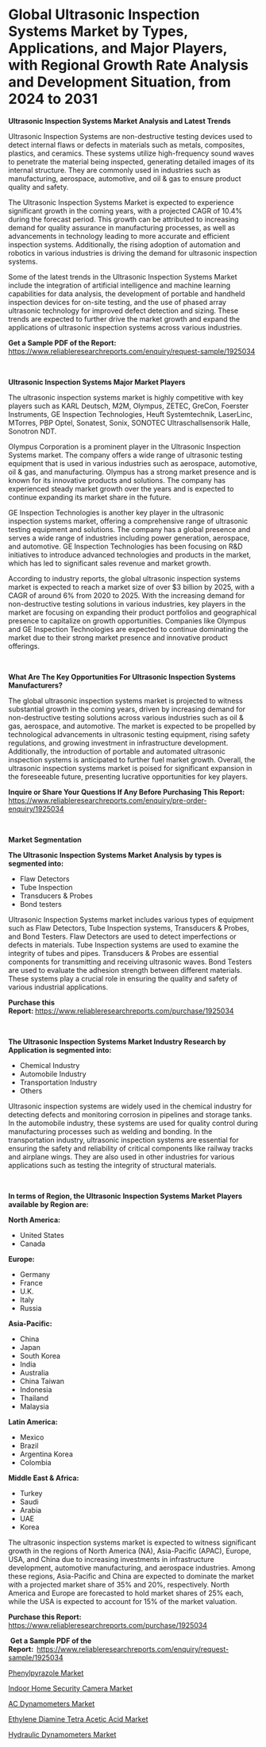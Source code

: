 <p><h1>Global Ultrasonic Inspection Systems Market by Types, Applications, and Major Players, with Regional Growth Rate Analysis and Development Situation, from 2024 to 2031</h1></p><p><strong>Ultrasonic Inspection Systems Market Analysis and Latest Trends</strong></p>
<p><p>Ultrasonic Inspection Systems are non-destructive testing devices used to detect internal flaws or defects in materials such as metals, composites, plastics, and ceramics. These systems utilize high-frequency sound waves to penetrate the material being inspected, generating detailed images of its internal structure. They are commonly used in industries such as manufacturing, aerospace, automotive, and oil & gas to ensure product quality and safety.</p><p>The Ultrasonic Inspection Systems Market is expected to experience significant growth in the coming years, with a projected CAGR of 10.4% during the forecast period. This growth can be attributed to increasing demand for quality assurance in manufacturing processes, as well as advancements in technology leading to more accurate and efficient inspection systems. Additionally, the rising adoption of automation and robotics in various industries is driving the demand for ultrasonic inspection systems.</p><p>Some of the latest trends in the Ultrasonic Inspection Systems Market include the integration of artificial intelligence and machine learning capabilities for data analysis, the development of portable and handheld inspection devices for on-site testing, and the use of phased array ultrasonic technology for improved defect detection and sizing. These trends are expected to further drive the market growth and expand the applications of ultrasonic inspection systems across various industries.</p></p>
<p><strong>Get a Sample PDF of the Report:&nbsp;</strong> <a href="https://www.reliableresearchreports.com/enquiry/request-sample/1925034">https://www.reliableresearchreports.com/enquiry/request-sample/1925034</a></p>
<p>&nbsp;</p>
<p><strong>Ultrasonic Inspection Systems Major Market Players</strong></p>
<p><p>The ultrasonic inspection systems market is highly competitive with key players such as KARL Deutsch, M2M, Olympus, ZETEC, GreCon, Foerster Instruments, GE Inspection Technologies, Heuft Systemtechnik, LaserLinc, MTorres, PBP Optel, Sonatest, Sonix, SONOTEC Ultraschallsensorik Halle, Sonotron NDT. </p><p>Olympus Corporation is a prominent player in the Ultrasonic Inspection Systems market. The company offers a wide range of ultrasonic testing equipment that is used in various industries such as aerospace, automotive, oil & gas, and manufacturing. Olympus has a strong market presence and is known for its innovative products and solutions. The company has experienced steady market growth over the years and is expected to continue expanding its market share in the future. </p><p>GE Inspection Technologies is another key player in the ultrasonic inspection systems market, offering a comprehensive range of ultrasonic testing equipment and solutions. The company has a global presence and serves a wide range of industries including power generation, aerospace, and automotive. GE Inspection Technologies has been focusing on R&D initiatives to introduce advanced technologies and products in the market, which has led to significant sales revenue and market growth.</p><p>According to industry reports, the global ultrasonic inspection systems market is expected to reach a market size of over $3 billion by 2025, with a CAGR of around 6% from 2020 to 2025. With the increasing demand for non-destructive testing solutions in various industries, key players in the market are focusing on expanding their product portfolios and geographical presence to capitalize on growth opportunities. Companies like Olympus and GE Inspection Technologies are expected to continue dominating the market due to their strong market presence and innovative product offerings.</p></p>
<p>&nbsp;</p>
<p><strong>What Are The Key Opportunities For Ultrasonic Inspection Systems Manufacturers?</strong></p>
<p><p>The global ultrasonic inspection systems market is projected to witness substantial growth in the coming years, driven by increasing demand for non-destructive testing solutions across various industries such as oil & gas, aerospace, and automotive. The market is expected to be propelled by technological advancements in ultrasonic testing equipment, rising safety regulations, and growing investment in infrastructure development. Additionally, the introduction of portable and automated ultrasonic inspection systems is anticipated to further fuel market growth. Overall, the ultrasonic inspection systems market is poised for significant expansion in the foreseeable future, presenting lucrative opportunities for key players.</p></p>
<p><strong>Inquire or Share Your Questions If Any Before Purchasing This Report:</strong> <a href="https://www.reliableresearchreports.com/enquiry/pre-order-enquiry/1925034">https://www.reliableresearchreports.com/enquiry/pre-order-enquiry/1925034</a></p>
<p>&nbsp;</p>
<p><strong>Market Segmentation</strong></p>
<p><strong>The Ultrasonic Inspection Systems Market Analysis by types is segmented into:</strong></p>
<p><ul><li>Flaw Detectors</li><li>Tube Inspection</li><li>Transducers & Probes</li><li>Bond testers</li></ul></p>
<p><p>Ultrasonic Inspection Systems market includes various types of equipment such as Flaw Detectors, Tube Inspection systems, Transducers & Probes, and Bond Testers. Flaw Detectors are used to detect imperfections or defects in materials. Tube Inspection systems are used to examine the integrity of tubes and pipes. Transducers & Probes are essential components for transmitting and receiving ultrasonic waves. Bond Testers are used to evaluate the adhesion strength between different materials. These systems play a crucial role in ensuring the quality and safety of various industrial applications.</p></p>
<p><strong>Purchase this Report:&nbsp;</strong><a href="https://www.reliableresearchreports.com/purchase/1925034">https://www.reliableresearchreports.com/purchase/1925034</a></p>
<p>&nbsp;</p>
<p><strong>The Ultrasonic Inspection Systems Market Industry Research by Application is segmented into:</strong></p>
<p><ul><li>Chemical Industry</li><li>Automobile Industry</li><li>Transportation Industry</li><li>Others</li></ul></p>
<p><p>Ultrasonic inspection systems are widely used in the chemical industry for detecting defects and monitoring corrosion in pipelines and storage tanks. In the automobile industry, these systems are used for quality control during manufacturing processes such as welding and bonding. In the transportation industry, ultrasonic inspection systems are essential for ensuring the safety and reliability of critical components like railway tracks and airplane wings. They are also used in other industries for various applications such as testing the integrity of structural materials.</p></p>
<p>&nbsp;</p>
<p><strong>In terms of Region, the Ultrasonic Inspection Systems Market Players available by Region are:</strong></p>
<p>
    <p> <strong> North America: </strong>
        <ul>
            <li>United States</li>
            <li>Canada</li>
        </ul>
        </p> 
    <p> <strong> Europe: </strong>
        <ul>
            <li>Germany</li>
            <li>France</li>
            <li>U.K.</li>
            <li>Italy</li>
            <li>Russia</li>
        </ul>
        </p> 
    <p> <strong> Asia-Pacific: </strong>
        <ul>
            <li>China</li>
            <li>Japan</li>
            <li>South Korea</li>
            <li>India</li>
            <li>Australia</li>
            <li>China Taiwan</li>
            <li>Indonesia</li>
            <li>Thailand</li>
            <li>Malaysia</li>
        </ul>
        </p> 
    <p> <strong> Latin America: </strong>
        <ul>
            <li>Mexico</li>
            <li>Brazil</li>
            <li>Argentina Korea</li>
            <li>Colombia</li>
        </ul>
        </p> 
    <p> <strong> Middle East & Africa: </strong>
        <ul>
            <li>Turkey</li>
            <li>Saudi</li>
            <li>Arabia</li>
            <li>UAE</li>
            <li>Korea</li>
        </ul>
    </p>
    </p>
<p><p>The ultrasonic inspection systems market is expected to witness significant growth in the regions of North America (NA), Asia-Pacific (APAC), Europe, USA, and China due to increasing investments in infrastructure development, automotive manufacturing, and aerospace industries. Among these regions, Asia-Pacific and China are expected to dominate the market with a projected market share of 35% and 20%, respectively. North America and Europe are forecasted to hold market shares of 25% each, while the USA is expected to account for 15% of the market valuation.</p></p>
<p><strong>Purchase this Report: </strong><a href="https://www.reliableresearchreports.com/purchase/1925034">https://www.reliableresearchreports.com/purchase/1925034</a></p>
<p>&nbsp;<strong>Get a Sample PDF of the Report:&nbsp;&nbsp;</strong><a href="https://www.reliableresearchreports.com/enquiry/request-sample/1925034">https://www.reliableresearchreports.com/enquiry/request-sample/1925034</a></p>
<p><strong></strong></p>
<p><p><a href="https://view.publitas.com/reportprime-1/phenylpyrazole-market-size-growth-outlook-from-2024-to-2031-projecting-at-markets-trends-analysis-by-application-regional-outlook-and-revenue/">Phenylpyrazole Market</a></p><p><a href="https://noble-drawer-34c.notion.site/Indoor-Home-Security-Camera-Market-Size-Evaluating-its-Market-Trends-Growth-and-Projections-2024--c6897821fc57407596a19e682d1a3622">Indoor Home Security Camera Market</a></p><p><a href="https://meowing-canidae-761.notion.site/AC-Dynamometers-Market-Furnish-Information-about-Market-Size-Market-Share-Market-Dynamics-and-Pro-c2048051a5654c65bb8413e3033787db">AC Dynamometers Market</a></p><p><a href="https://view.publitas.com/reportprime-1/ethylene-diamine-tetra-acetic-acid-market-size-and-examines-its-market-scope-with-a-primary-focus-on-growth-opportunities-and-forecasted-trends-spanning-from-2024-to-2031/">Ethylene Diamine Tetra Acetic Acid Market</a></p><p><a href="https://frill-swim-3cd.notion.site/Insights-into-Hydraulic-Dynamometers-Market-Size-Analysing-Market-Share-Trends-and-Growth-from-20-24f1d351c0d6457787573ee4b7ff2175">Hydraulic Dynamometers Market</a></p></p>